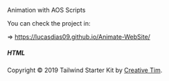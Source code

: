 Animation with AOS Scripts

You can check the project in: 

  => https://lucasdias09.github.io/Animate-WebSite/




##### HTML #####
  <div class="flex flex-wrap items-center md:justify-between justify-center">
        <div class="w-full md:w-4/12 px-4 mx-auto text-center">
          <div class="text-sm text-gray-600 font-semibold py-1">
            Copyright © 2019 Tailwind Starter Kit by
            <a
              href="https://www.creative-tim.com"
              class="text-gray-600 hover:text-gray-900"
              >Creative Tim</a
            >.
          </div>
        </div>
      </div>
